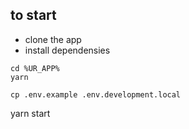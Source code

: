 ## to start

- clone the app
- install dependensies

```
cd %UR_APP%
yarn
```


```
cp .env.example .env.development.local
```

yarn start
